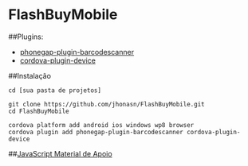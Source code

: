 # FlashBuyMobile

##Plugins:
 - [phonegap-plugin-barcodescanner](https://github.com/phonegap/phonegap-plugin-barcodescanner)
 - [cordova-plugin-device](https://github.com/apache/cordova-plugin-device)

##Instalação
```
cd [sua pasta de projetos]

git clone https://github.com/jhonasn/FlashBuyMobile.git
cd FlashBuyMobile

cordova platform add android ios windows wp8 browser
cordova plugin add phonegap-plugin-barcodescanner cordova-plugin-device
```

##[JavaScript Material de Apoio]()

